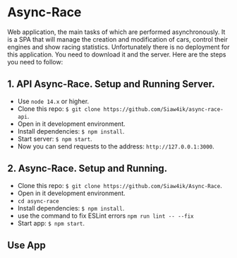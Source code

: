 # Async-Race
Web application, the main tasks of which are performed asynchronously. It is a SPA that will manage the creation and modification of cars, control their engines and show racing statistics.
Unfortunately there is no deployment for this application. You need to download it and the server. Here are the steps you need to follow:



## 1. API Async-Race. Setup and Running Server.

- Use `node 14.x` or higher.
- Clone this repo: `$ git clone https://github.com/Siaw4ik/async-race-api`.
- Open in it development environment.
- Install dependencies: `$ npm install`.
- Start server: `$ npm start`.
- Now you can send requests to the address: `http://127.0.0.1:3000`.

## 2. Async-Race. Setup and Running.

- Clone this repo: `$ git clone https://github.com/Siaw4ik/Async-Race`.
- Open in it development environment.
- `cd async-race`
- Install dependencies: `$ npm install`.
- use the command to fix ESLint errors `npm run lint -- --fix`
- Start app: `$ npm start`.

## Use App

